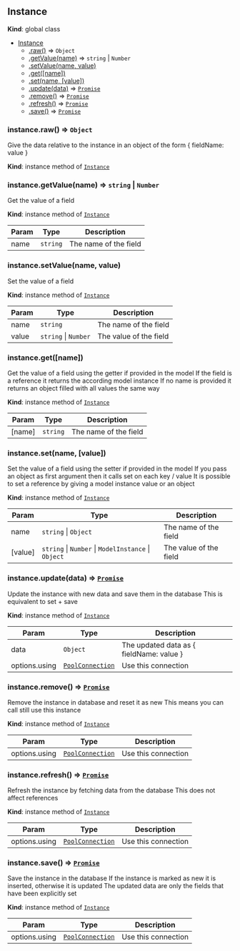<a name="Instance"></a>
## Instance
**Kind**: global class  

* [Instance](#Instance)
  * [.raw()](#Instance+raw) ⇒ <code>Object</code>
  * [.getValue(name)](#Instance+getValue) ⇒ <code>string</code> &#124; <code>Number</code>
  * [.setValue(name, value)](#Instance+setValue)
  * [.get([name])](#Instance+get)
  * [.set(name, [value])](#Instance+set)
  * [.update(data)](#Instance+update) ⇒ <code>[Promise](https://github.com/petkaantonov/bluebird)</code>
  * [.remove()](#Instance+remove) ⇒ <code>[Promise](https://github.com/petkaantonov/bluebird)</code>
  * [.refresh()](#Instance+refresh) ⇒ <code>[Promise](https://github.com/petkaantonov/bluebird)</code>
  * [.save()](#Instance+save) ⇒ <code>[Promise](https://github.com/petkaantonov/bluebird)</code>

<a name="Instance+raw"></a>
### instance.raw() ⇒ <code>Object</code>
Give the data relative to the instance in an object of the form { fieldName: value }

**Kind**: instance method of <code>[Instance](#Instance)</code>  
<a name="Instance+getValue"></a>
### instance.getValue(name) ⇒ <code>string</code> &#124; <code>Number</code>
Get the value of a field

**Kind**: instance method of <code>[Instance](#Instance)</code>  

| Param | Type | Description |
| --- | --- | --- |
| name | <code>string</code> | The name of the field |

<a name="Instance+setValue"></a>
### instance.setValue(name, value)
Set the value of a field

**Kind**: instance method of <code>[Instance](#Instance)</code>  

| Param | Type | Description |
| --- | --- | --- |
| name | <code>string</code> | The name of the field |
| value | <code>string</code> &#124; <code>Number</code> | The value of the field |

<a name="Instance+get"></a>
### instance.get([name])
Get the value of a field using the getter if provided in the model
If the field is a reference it returns the according model instance
If no name is provided it returns an object filled with all values the same way

**Kind**: instance method of <code>[Instance](#Instance)</code>  

| Param | Type | Description |
| --- | --- | --- |
| [name] | <code>string</code> | The name of the field |

<a name="Instance+set"></a>
### instance.set(name, [value])
Set the value of a field using the setter if provided in the model
If you pass an object as first argument then it calls set on each key / value
It is possible to set a reference by giving a model instance value or an object

**Kind**: instance method of <code>[Instance](#Instance)</code>  

| Param | Type | Description |
| --- | --- | --- |
| name | <code>string</code> &#124; <code>Object</code> | The name of the field |
| [value] | <code>string</code> &#124; <code>Number</code> &#124; <code>ModelInstance</code> &#124; <code>Object</code> | The value of the field |

<a name="Instance+update"></a>
### instance.update(data) ⇒ <code>[Promise](https://github.com/petkaantonov/bluebird)</code>
Update the instance with new data and save them in the database
This is equivalent to set + save

**Kind**: instance method of <code>[Instance](#Instance)</code>  

| Param | Type | Description |
| --- | --- | --- |
| data | <code>Object</code> | The updated data as { fieldName: value } |
| options.using | <code>[PoolConnection](https://github.com/felixge/node-mysql#pooling-connections)</code> | Use this connection |

<a name="Instance+remove"></a>
### instance.remove() ⇒ <code>[Promise](https://github.com/petkaantonov/bluebird)</code>
Remove the instance in database and reset it as new
This means you can call still use this instance

**Kind**: instance method of <code>[Instance](#Instance)</code>  

| Param | Type | Description |
| --- | --- | --- |
| options.using | <code>[PoolConnection](https://github.com/felixge/node-mysql#pooling-connections)</code> | Use this connection |

<a name="Instance+refresh"></a>
### instance.refresh() ⇒ <code>[Promise](https://github.com/petkaantonov/bluebird)</code>
Refresh the instance by fetching data from the database
This does not affect references

**Kind**: instance method of <code>[Instance](#Instance)</code>  

| Param | Type | Description |
| --- | --- | --- |
| options.using | <code>[PoolConnection](https://github.com/felixge/node-mysql#pooling-connections)</code> | Use this connection |

<a name="Instance+save"></a>
### instance.save() ⇒ <code>[Promise](https://github.com/petkaantonov/bluebird)</code>
Save the instance in the database
If the instance is marked as new it is inserted, otherwise it is updated
The updated data are only the fields that have been explicitly set

**Kind**: instance method of <code>[Instance](#Instance)</code>  

| Param | Type | Description |
| --- | --- | --- |
| options.using | <code>[PoolConnection](https://github.com/felixge/node-mysql#pooling-connections)</code> | Use this connection |

